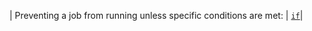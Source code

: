 | Preventing a job from running unless specific conditions are met: | [`if`](/actions/using-jobs/using-conditions-to-control-job-execution)|